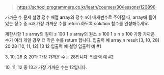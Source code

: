 > https://school.programmers.co.kr/learn/courses/30/lessons/120890

가까운 수
문제 설명
정수 배열 array와 정수 n이 매개변수로 주어질 때, array에 들어있는 정수 중 n과 가장 가까운 수를 return 하도록 solution 함수를 완성해주세요.

제한사항
1 ≤ array의 길이 ≤ 100
1 ≤ array의 원소 ≤ 100
1 ≤ n ≤ 100
가장 가까운 수가 여러 개일 경우 더 작은 수를 return 합니다.
입출력 예
array	n	result
[3, 10, 28]	20	28
[10, 11, 12]	13	12
입출력 예 설명
입출력 예 #1

3, 10, 28 중 20과 가장 가까운 수는 28입니다.
입출력 예 #2

10, 11, 12 중 13과 가장 가까운 수는 12입니다.